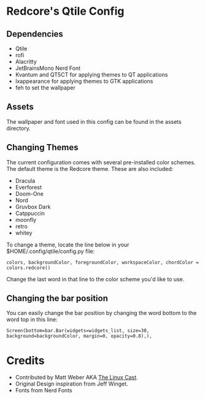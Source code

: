 # Redcore's Qtile Config

## Dependencies
* Qtile
* rofi
* Alacritty
* JetBrainsMono Nerd Font
* Kvantum and QT5CT for applying themes to QT applications
* lxappearance for applying themes to GTK applications
* feh to set the wallpaper

## Assets
The wallpaper and font used in this config can be found in the assets directory.

## Changing Themes 
The current configuration comes with several pre-installed color schemes. The default theme is the Redcore theme. These are also included:
* Dracula
* Everforest
* Doom-One 
* Nord
* Gruvbox Dark
* Catppuccin 
* moonfly 
* retro
* whitey

To change a theme, locate the line below in your $HOME/.config/qtile/config.py file:

```colors, backgroundColor, foregroundColor, workspaceColor, chordColor = colors.redcore()```

Change the last word in that line to the color scheme you'd like to use.

## Changing the bar position

You can easily change the bar position by changing the word bottom to the word top in this line:

```Screen(bottom=bar.Bar(widgets=widgets_list, size=30, background=backgroundColor, margin=0, opacity=0.8),),```


# Credits

* Contributed by Matt Weber AKA [The Linux Cast](https://youtube.com/thelinuxcast).
* Original Design inspiration from Jeff Winget.
* Fonts from Nerd Fonts

